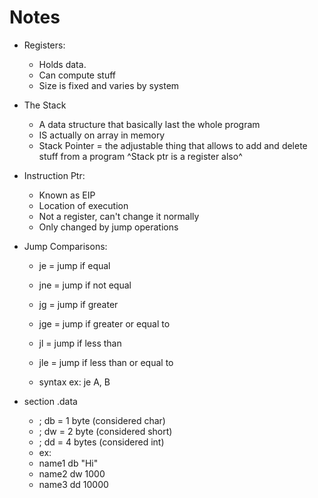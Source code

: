 # Notes

- Registers: 
  - Holds data. 
  - Can compute stuff
  - Size is fixed and varies by system
- The Stack
  - A data structure that basically last the whole program
  - IS actually on array in memory
  - Stack Pointer = the adjustable thing that allows to add and delete stuff from a program
  ^Stack ptr is a register also^

- Instruction Ptr:
  - Known as EIP
  - Location of execution
  - Not a register, can't change it normally
  - Only changed by jump operations

- Jump Comparisons:
  - je = jump if equal
  - jne = jump if not equal
  - jg = jump if greater
  - jge = jump if greater or equal to
  - jl = jump if less than
  - jle = jump if less than or equal to

  - syntax ex: je A, B 

- section .data
  - ; db = 1 byte (considered char)
  - ; dw = 2 byte (considered short)
  - ; dd = 4 bytes (considered int)
  - ex:
  -  name1 db "Hi"
  -  name2 dw 1000
  -  name3 dd 10000

